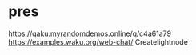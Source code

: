 # pres  
https://qaku.myrandomdemos.online/q/c4a61a79
https://examples.waku.org/web-chat/
Createlightnode